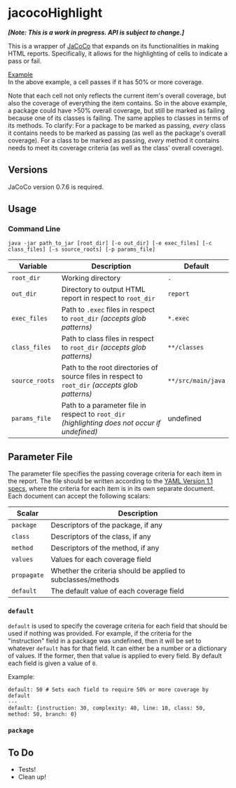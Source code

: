 # jacocoHighlight
**_[Note: This is a work in progress. API is subject to change.]_**

This is a wrapper of [JaCoCo](http://eclemma.org/jacoco/ "JaCoCo") that expands on its functionalities in making HTML reports. Specifically, it allows for the highlighting of cells to indicate a pass or fail.

[Example](http://s3.amazonaws.com/nishant-tests-coverage/example_report/index.html "JaCoCo Example")  
In the above example, a cell passes if it has 50% or more coverage.

Note that each cell not only reflects the current item's overall coverage, but also the coverage of everything the item contains. So in the above example, a package could have >50% overall coverage, but still be marked as failing because one of its classes is failing. The same applies to classes in terms of its methods. To clarify: For a package to be marked as passing, _every_ class it contains needs to be marked as passing (as well as the package's overall coverage). For a class to be marked as passing, _every_ method it contains needs to meet its coverage criteria (as well as the class' overall coverage).

## Versions
JaCoCo version 0.7.6 is required.

## Usage
### Command Line
`java -jar path_to_jar [root_dir] [-o out_dir] [-e exec_files] [-c class_files] [-s source_roots] [-p params_file]`

| Variable          | Description                                                                                       | Default            |
| ----------------- | ------------------------------------------------------------------------------------------------- | ------------------ |
| `root_dir`        | Working directory                                                                                 | `.`                |
| `out_dir`         | Directory to output HTML report in respect to `root_dir`                                          | `report`           |
| `exec_files`      | Path to `.exec` files in respect to `root_dir` _(accepts glob patterns)_                          | `*.exec`           |
| `class_files`     | Path to class files in respect to `root_dir` _(accepts glob patterns)_                            | `**/classes`       |
| `source_roots`    | Path to the root directories of source files in respect to `root_dir` _(accepts glob patterns)_   | `**/src/main/java` |
| `params_file`     | Path to a parameter file in respect to `root_dir` _(highlighting does not occur if undefined)_    | undefined          |


## Parameter File
The parameter file specifies the passing coverage criteria for each item in the report. The file should be written according to the [YAML Version 1.1 specs](http://yaml.org/spec/1.1/ "YAML 1.1 Specs"), where the criteria for each item is in its own separate document. Each document can accept the following scalars:

| Scalar        | Description                                                   |
| ------------- | ------------------------------------------------------------- |
| `package`     | Descriptors of the package, if any                            |
| `class`       | Descriptors of the class, if any                              |
| `method`      | Descriptors of the method, if any                             |
| `values`      | Values for each coverage field                                |
| `propagate`   | Whether the criteria should be applied to subclasses/methods  |
| `default`     | The default value of each coverage field                      |

### `default`
`default` is used to specify the coverage criteria for each field that should be used if nothing was provided. For example, if the criteria for the "instruction" field in a package was undefined, then it will be set to whatever `default` has for that field. It can either be a number or a dictionary of values. If the former, then that value is applied to every field. By default each field is given a value of `0`.

Example:

    default: 50 # Sets each field to require 50% or more coverage by default
    ---
    default: {instruction: 30, complexity: 40, line: 10, class: 50, method: 50, branch: 0}

### `package`

## To Do
- Tests!
- Clean up!
